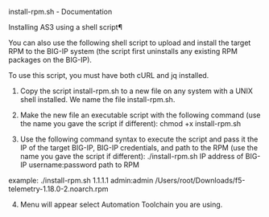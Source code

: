 install-rpm.sh - Documentation

Installing AS3 using a shell script¶

You can also use the following shell script to upload and install the target RPM to the BIG-IP system (the script first uninstalls any existing RPM packages on the BIG-IP).

To use this script, you must have both cURL and jq installed.

1) Copy the script install-rpm.sh to a new file on any system with a UNIX shell installed. We name the file install-rpm.sh.

2) Make the new file an executable script with the following command (use the name you gave the script if different):
   chmod +x install-rpm.sh

3) Use the following command syntax to execute the script and pass it the IP of the target BIG-IP, BIG-IP credentials, and path to the RPM (use the name you gave the script if different): ./install-rpm.sh IP address of BIG-IP username:password path to RPM     

example: ./install-rpm.sh 1.1.1.1 admin:admin /Users/root/Downloads/f5-telemetry-1.18.0-2.noarch.rpm 
  
4) Menu will appear select Automation Toolchain you are using.

